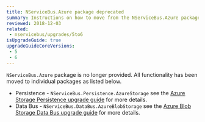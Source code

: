 ```yaml
---
title: NServiceBus.Azure package deprecated
summary: Instructions on how to move from the NServiceBus.Azure package to the new individual packages.
reviewed: 2018-12-03
related:
 - nservicebus/upgrades/5to6
isUpgradeGuide: true
upgradeGuideCoreVersions:
 - 5
 - 6
---
```


`NServiceBus.Azure` package is no longer provided. All functionality has been moved to individual packages as listed below.

* Persistence - `NServiceBus.Persistence.AzureStorage` see the [Azure Storage Persistence upgrade guide](/persistence/upgrades/asp-6to1.md) for more details.
* Data Bus - `NServiceBus.DataBus.AzureBlobStorage` see the [Azure Blob Storage Data Bus upgrade guide](/nservicebus/upgrades/absdatabus-6to1.md) for more details.
